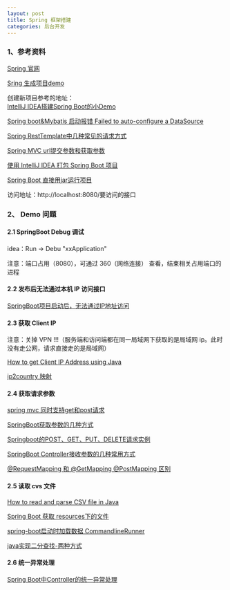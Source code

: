 ```yaml
---
layout: post
title: Spring 框架搭建
categories: 后台开发
---
```

### 1、参考资料 ###

[Spring 官网](https://spring.io/)   

[Sring 生成项目demo](https://start.spring.io/)   


创建新项目参考的地址：  
[IntelliJ IDEA搭建Spring Boot的小Demo](https://blog.csdn.net/mengdonghui123456/article/details/71304550)   

[Spring boot&amp;Mybatis 启动报错 Failed to auto-configure a DataSource](https://blog.csdn.net/xiang__liu/article/details/80481800)   

[Spring RestTemplate中几种常见的请求方式](https://blog.csdn.net/u012702547/article/details/77917939)   

[Spring MVC url提交参数和获取参数](https://blog.csdn.net/mahoking/article/details/43730093)   

[使用 IntelliJ IDEA 打包 Spring Boot 项目](https://www.jianshu.com/p/3ef30964110c)   

[Spring Boot 直接用jar运行项目](https://blog.csdn.net/linsongbin1/article/details/79258422)   

访问地址：http://localhost:8080/要访问的接口

### 2、 Demo 问题 ###

#### 2.1 SpringBoot Debug 调试 ####

idea：Run -> Debu "xxApplication"

注意：端口占用（8080），可通过 360（网络连接） 查看，结束相关占用端口的进程 

#### 2.2 发布后无法通过本机 IP 访问接口 ####

[SpringBoot项目启动后，无法通过IP地址访问](https://juejin.im/post/5af55449518825428a25e310)


#### 2.3 获取 Client IP ####

注意：关掉 VPN !!!（服务端和访问端都在同一局域网下获取的是局域网 ip。此时没有走公网，请求直接走的是局域网）

[How to get Client IP Address using Java](https://memorynotfound.com/client-ip-address-java/)

[ip2country 映射](https://lite.ip2location.com/login?return=http%3A%2F%2Flite.ip2location.com%2Ffile-download)

#### 2.4 获取请求参数 ####

[spring mvc 同时支持get和post请求](https://blog.csdn.net/inrtyx/article/details/19123245)

[SpringBoot获取参数的几种方式](https://memorynotfound.com/client-ip-address-java/)

[Springboot的POST、GET、PUT、DELETE请求实例](https://blog.csdn.net/u013005791/article/details/73348206)

[SpringBoot Controller接收参数的几种常用方式](https://blog.csdn.net/suki_rong/article/details/80445880)

[@RequestMapping 和 @GetMapping @PostMapping 区别](https://www.cnblogs.com/kaka666/p/8342460.html)


#### 2.5 读取 cvs 文件 ####

[How to read and parse CSV file in Java](https://www.mkyong.com/java/how-to-read-and-parse-csv-file-in-java/)

[Spring Boot 获取 resources下的文件](https://blog.csdn.net/woshiyeguiren/article/details/80092894)

[spring-boot启动时加载数据 CommandlineRunner](https://blog.csdn.net/qq_34125349/article/details/77460866)

[java实现二分查找-两种方式](https://blog.csdn.net/maoyuanming0806/article/details/78176957)


#### 2.6 统一异常处理 ####

[Spring Boot中Controller的统一异常处理](https://www.jianshu.com/p/696016f6dd03)